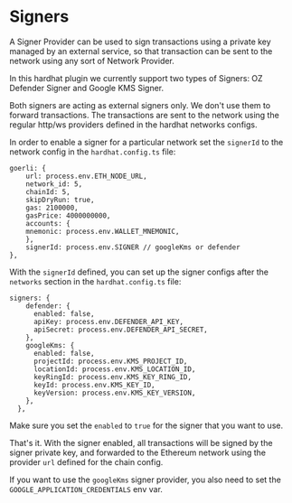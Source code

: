 # Signers

A Signer Provider can be used to sign transactions using a private key managed by an external service, so that transaction can be sent to the network using any sort of Network Provider.

In this hardhat plugin we currently support two types of Signers: OZ Defender Signer and Google KMS Signer.

Both signers are acting as external signers only. We don't use them to forward transactions. The transactions are sent to the network using the regular http/ws providers defined in the hardhat networks configs.

In order to enable a signer for a particular network set the `signerId` to the network config in the `hardhat.config.ts` file:

```
goerli: {
    url: process.env.ETH_NODE_URL,
    network_id: 5,
    chainId: 5,
    skipDryRun: true,
    gas: 2100000,
    gasPrice: 4000000000,
    accounts: {
    mnemonic: process.env.WALLET_MNEMONIC,
    },
    signerId: process.env.SIGNER // googleKms or defender
},
```

With the `signerId` defined, you can set up the signer configs after the `networks` section in the `hardhat.config.ts` file:

```
signers: {
    defender: {
      enabled: false,
      apiKey: process.env.DEFENDER_API_KEY,
      apiSecret: process.env.DEFENDER_API_SECRET,
    },
    googleKms: {
      enabled: false,
      projectId: process.env.KMS_PROJECT_ID,
      locationId: process.env.KMS_LOCATION_ID,
      keyRingId: process.env.KMS_KEY_RING_ID,
      keyId: process.env.KMS_KEY_ID,
      keyVersion: process.env.KMS_KEY_VERSION,
    },
  },
```

Make sure you set the `enabled` to `true` for the signer that you want to use.

That's it. With the signer enabled, all transactions will be signed by the signer private key, and forwarded to the Ethereum network using the provider `url` defined for the chain config.

If you want to use the `googleKms` signer provider, you also need to set the `GOOGLE_APPLICATION_CREDENTIALS` env var.
